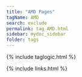 ```yaml
---
title: "AMD Pages"
tagName: AMD
search: exclude
permalink: tag_AMD.html
sidebar: mydoc_sidebar
folder: tags
---
```

{% include taglogic.html %}

{% include links.html %}
